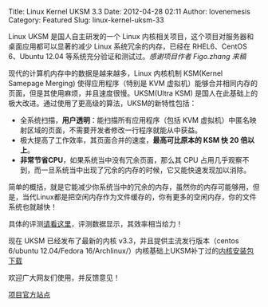 Title: Linux Kernel UKSM 3.3
Date: 2012-04-28 02:11
Author: lovenemesis
Category: Featured
Slug: linux-kernel-uksm-33

Linux UKSM 是国人自主研发的一个 Linux
内核相关项目，这个项目对服务器和桌面应用都可以显著的减少 Linux
系统冗余的内存，已经在 RHEL6、CentOS 6、Ubuntu 12.04
等系统充分验证和测试过。*感谢项目作者 Figo.zhang 来稿*

现代的计算机内存中的数据是越来越多，Linux 内核机制 KSM(Kernel Samepage
Merging) 使得应用程序（特别是 KVM
虚拟机）能够合并相同内存的页面，但是其使用麻烦，并且速度很慢。UKSM(Ultra
KSM)
是国人在此基础上的极大改进。通过使用了更高级的算法，UKSM的新特性包括：

-   全系统扫描，**用户透明**：能扫描所有应用程序（包括 KVM
    虚拟机）中匿名映射区域的页面，不需要开发者修改一行程序就能从中获益。
-   极大提高了工作效率，其页面合并的速度，**最高可比原本的 KSM 快 20
    倍以上**。
-   **非常节省CPU**，如果系统当中没有冗余页面，那么其 CPU
    占用几乎观察不到，而一旦系统当中出现了冗余的内存的时候，它又能快速发现加以消除。

简单的概括，就是它能减少你系统当中的冗余的内存，虽然你的内存可能够用，但是，当代Linux都是把空闲内存作为文件缓存的，你有更多的空闲内存，你的文件系统也就越快！

具体的评测[请看这里](http://kerneldedup.org/projects/uksm/benchmarks/)，评测数据显示，其效率相当给力！

现在 UKSM 已经发布了最新的内核 v3.3，并且提供主流发行版本（centos
6/ubuntu 12.04/Fedora
16/Archlinux/）内核基础上UKSM补丁过的[内核安装包下载](http://kerneldedup.org/projects/uksm/download/)

欢迎广大网友们使用，并反馈意见！

[项目官方站点](http://kerneldedup.org/)
